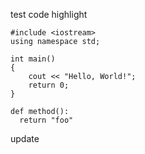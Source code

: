 test code highlight

```
#include <iostream>
using namespace std;

int main() 
{
    cout << "Hello, World!";
    return 0;
}
```

```
def method():
  return "foo"
```


update